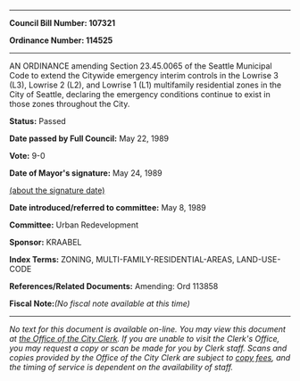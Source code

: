 

********

**Council Bill Number: 107321**
   
**Ordinance Number: 114525**
********

 AN ORDINANCE amending Section 23.45.0065 of the Seattle Municipal Code to extend the Citywide emergency interim controls in the Lowrise 3 (L3), Lowrise 2 (L2), and Lowrise 1 (L1) multifamily residential zones in the City of Seattle, declaring the emergency conditions continue to exist in those zones throughout the City.

**Status:** Passed
   
**Date passed by Full Council:** May 22, 1989
   
**Vote:** 9-0
   
**Date of Mayor's signature:** May 24, 1989
   
[(about the signature date)](/~public/approvaldate.htm)
   
   
   
**Date introduced/referred to committee:** May 8, 1989
   
**Committee:** Urban Redevelopment
   
**Sponsor:** KRAABEL
   
   
**Index Terms:** ZONING, MULTI-FAMILY-RESIDENTIAL-AREAS, LAND-USE-CODE

**References/Related Documents:** Amending: Ord 113858

**Fiscal Note:**_(No fiscal note available at this time)_
********

_No text for this document is available on-line. You may view this document at [the Office of the City Clerk](http://www.seattle.gov/leg/clerk/contactUs.htm). If you are unable to visit the Clerk's Office, you may request a copy or scan be made for you by Clerk staff. Scans and copies provided by the Office of the City Clerk are subject to [copy fees](http://clerk.seattle.gov/~public/clerkfees.htm), and the timing of service is dependent on the availability of staff._

